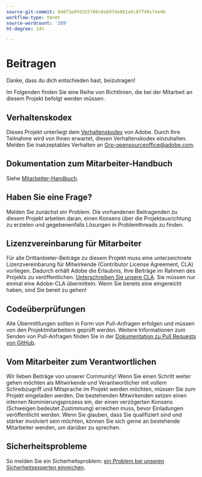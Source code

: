 ```yaml
---
source-git-commit: 8ddf1e0fd325780c8eb974e801a4c87f49c7ee4b
workflow-type: tm+mt
source-wordcount: '289'
ht-degree: 14%

---
```

# Beitragen

Danke, dass du dich entschieden hast, beizutragen!

Im Folgenden finden Sie eine Reihe von Richtlinien, die bei der Mitarbeit an diesem Projekt befolgt werden müssen.

## Verhaltenskodex

Dieses Projekt unterliegt dem [Verhaltenskodex](code-of-conduct.md) von Adobe. Durch Ihre Teilnahme wird von Ihnen erwartet, diesen Verhaltenskodex einzuhalten. Melden Sie inakzeptables Verhalten an
[Grp-opensourceoffice@adobe.com](mailto:Grp-opensourceoffice@adobe.com).

## Dokumentation zum Mitarbeiter-Handbuch

Siehe [Mitarbeiter-Handbuch](https://experienceleague.adobe.com/docs/contributor/contributor-guide/introduction.html).

## Haben Sie eine Frage?

Melden Sie zunächst ein Problem. Die vorhandenen Beitragenden zu diesem Projekt arbeiten daran, einen Konsens über die Projektausrichtung zu erzielen und gegebenenfalls Lösungen in Problemthreads zu finden.

## Lizenzvereinbarung für Mitarbeiter

Für alle Drittanbieter-Beiträge zu diesem Projekt muss eine unterzeichnete Lizenzvereinbarung für Mitwirkende (Contributor License Agreement, CLA) vorliegen. Dadurch erhält Adobe die Erlaubnis, Ihre Beiträge im Rahmen des Projekts zu veröffentlichen. [Unterschreiben Sie unsere CLA](https://opensource.adobe.com/cla.html). Sie müssen nur einmal eine Adobe-CLA übermitteln. Wenn Sie bereits eine eingereicht haben, sind Sie bereit zu gehen!

## Codeüberprüfungen

Alle Übermittlungen sollten in Form von Pull-Anfragen erfolgen und müssen von den Projektmitarbeitern geprüft werden. Weitere Informationen zum Senden von Pull-Anfragen finden Sie in der [Dokumentation zu Pull Requests von GitHub](https://docs.github.com/en/pull-requests/collaborating-with-pull-requests/proposing-changes-to-your-work-with-pull-requests/about-pull-requests).

<!--
Lastly, please follow the [pull request template](PULL_REQUEST_TEMPLATE.md) when
submitting a pull request!
-->

## Vom Mitarbeiter zum Verantwortlichen

Wir lieben Beiträge von unserer Community! Wenn Sie einen Schritt weiter gehen möchten als Mitwirkende und Verantwortlicher mit vollem Schreibzugriff und Mitsprache im Projekt werden möchten, müssen Sie zum Projekt eingeladen werden. Die bestehenden Mitwirkenden setzen einen internen Nominierungsprozess ein, der einen verzögerten Konsens (Schweigen bedeutet Zustimmung) erreichen muss, bevor Einladungen veröffentlicht werden. Wenn Sie glauben, dass Sie qualifiziert sind und stärker involviert sein möchten, können Sie sich gerne an bestehende Mitarbeiter wenden, um darüber zu sprechen.

## Sicherheitsprobleme

So melden Sie ein Sicherheitsproblem: [ein Problem bei unseren Sicherheitsexperten einreichen](https://helpx.adobe.com/security/alertus.html).
